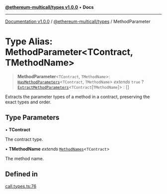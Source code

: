 [**@ethereum-multicall/types v1.0.0**](../README.md) • **Docs**

***

[Documentation v1.0.0](../../../packages.md) / [@ethereum-multicall/types](../README.md) / MethodParameter

# Type Alias: MethodParameter\<TContract, TMethodName\>

> **MethodParameter**\<`TContract`, `TMethodName`\>: [`HasMethodParameters`](HasMethodParameters.md)\<`TContract`, `TMethodName`\> *extends* `true` ? [`ExtractMethodParameters`](ExtractMethodParameters.md)\<`TContract`\[`TMethodName`\]\> : []

Extracts the parameter types of a method in a contract, preserving the exact types and order.

## Type Parameters

• **TContract**

The contract type.

• **TMethodName** *extends* [`MethodNames`](MethodNames.md)\<`TContract`\>

The method name.

## Defined in

[call.types.ts:76](https://github.com/niZmosis/ethereum-multicall/blob/2a2d077a99c23b464a4e40dd6375d06ce98594bd/packages/types/src/call.types.ts#L76)
